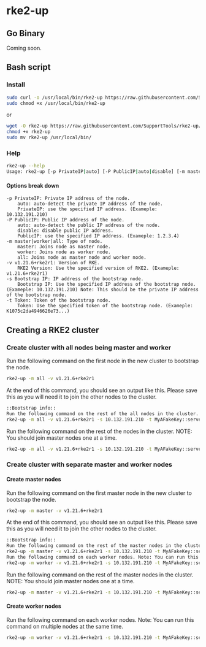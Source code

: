 # rke2-up

## Go Binary
Coming soon.

## Bash script

### Install
```bash
sudo curl -o /usr/local/bin/rke2-up https://raw.githubusercontent.com/SupportTools/rke2-up/main/scripts/rke2-up.sh
sudo chmod +x /usr/local/bin/rke2-up
```
or
```bash
wget -O rke2-up https://raw.githubusercontent.com/SupportTools/rke2-up/main/scripts/rke2-up.sh
chmod +x rke2-up
sudo mv rke2-up /usr/local/bin/
```

### Help
```bash
rke2-up --help
Usage: rke2-up [-p PrivateIP|auto] [-P PublicIP|auto|disable] [-m master|worker|all] [-v v1.21.6+rke2r1] [-s 10.132.191.210] [-t K1075c2da4946626e73...]
```

#### Options break down
```
-p PrivateIP: Private IP address of the node.
    auto: auto-detect the private IP address of the node.
    PrivateIP: use the specified IP address. (Exameple: 10.132.191.210)
-P PublicIP: Public IP address of the node.
    auto: auto-detect the public IP address of the node.
    disable: disable public IP address.
    PublicIP: use the specified IP address. (Exameple: 1.2.3.4)
-m master|worker|all: Type of node.
    master: Joins node as master node.
    worker: Joins node as worker node.
    all: Joins node as master node and worker node.
-v v1.21.6+rke2r1: Version of RKE.
    RKE2 Version: Use the specified version of RKE2. (Exameple: v1.21.6+rke2r1)
-s Bootstrap IP: IP address of the bootstrap node.
    Bootstrap IP: Use the specified IP address of the bootstrap node. (Exameple: 10.132.191.210) Note: This should be the private IP address of the bootstrap node.
-t Token: Token of the bootstrap node.
    Token: Use the specified token of the bootstrap node. (Exameple: K1075c2da4946626e73...)
```

## Creating a RKE2 cluster

### Create cluster with all nodes being master and worker

Run the following command on the first node in the new cluster to bootstrap the node.
```bash
rke2-up -m all -v v1.21.6+rke2r1
```

At the end of this command, you should see an output like this. Please save this as you will need it to join the other nodes to the cluster.
```bash
::Bootstrap info::
Run the following command on the rest of the all nodes in the cluster. NOTE: You should join nodes one at a time.
rke2-up -m all -v v1.21.6+rke2r1 -s 10.132.191.210 -t MyAFakeKey::server:YouShouldReplaceMe
```

Run the following command on the rest of the nodes in the cluster. NOTE: You should join master nodes one at a time.
```bash
rke2-up -m all -v v1.21.6+rke2r1 -s 10.132.191.210 -t MyAFakeKey::server:YouShouldReplaceMe
```

### Create cluster with separate master and worker nodes

#### Create master nodes

Run the following command on the first master node in the new cluster to bootstrap the node.
```bash
rke2-up -m master -v v1.21.6+rke2r1
```

At the end of this command, you should see an output like this. Please save this as you will need it to join the other nodes to the cluster.
```bash
::Bootstrap info::
Run the following command on the rest of the master nodes in the cluster. NOTE: You should join master nodes one at a time.
rke2-up -m master -v v1.21.6+rke2r1 -s 10.132.191.210 -t MyAFakeKey::server:YouShouldReplaceMe
Run the following command on each worker nodes. Note: You can run this command on multiple nodes at the same time.
rke2-up -m worker -v v1.21.6+rke2r1 -s 10.132.191.210 -t MyAFakeKey::server:YouShouldReplaceMe
```

Run the following command on the rest of the master nodes in the cluster. NOTE: You should join master nodes one at a time.
```bash
rke2-up -m master -v v1.21.6+rke2r1 -s 10.132.191.210 -t MyAFakeKey::server:YouShouldReplaceMe
```

#### Create worker nodes

Run the following command on each worker nodes. Note: You can run this command on multiple nodes at the same time.
```bash
rke2-up -m worker -v v1.21.6+rke2r1 -s 10.132.191.210 -t MyAFakeKey::server:YouShouldReplaceMe
```
